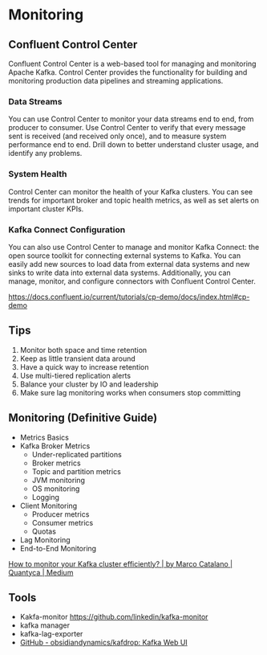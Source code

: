 # Monitoring

## Confluent Control Center

Confluent Control Center is a web-based tool for managing and monitoring Apache Kafka. Control Center provides the functionality for building and monitoring production data pipelines and streaming applications.

### Data Streams

You can use Control Center to monitor your data streams end to end, from producer to consumer. Use Control Center to verify that every message sent is received (and received only once), and to measure system performance end to end. Drill down to better understand cluster usage, and identify any problems.

### System Health

Control Center can monitor the health of your Kafka clusters. You can see trends for important broker and topic health metrics, as well as set alerts on important cluster KPIs.

### Kafka Connect Configuration

You can also use Control Center to manage and monitor Kafka Connect: the open source toolkit for connecting external systems to Kafka. You can easily add new sources to load data from external data systems and new sinks to write data into external data systems. Additionally, you can manage, monitor, and configure connectors with Confluent Control Center.

https://docs.confluent.io/current/tutorials/cp-demo/docs/index.html#cp-demo

## Tips

1. Monitor both space and time retention
2. Keep as little transient data around
3. Have a quick way to increase retention
4. Use multi-tiered replication alerts
5. Balance your cluster by IO and leadership
6. Make sure lag monitoring works when consumers stop committing

## Monitoring (Definitive Guide)

- Metrics Basics
- Kafka Broker Metrics
    - Under-replicated partitions
    - Broker metrics
    - Topic and partition metrics
    - JVM monitoring
    - OS monitoring
    - Logging
- Client Monitoring
    - Producer metrics
    - Consumer metrics
    - Quotas
- Lag Monitoring
- End-to-End Monitoring

[How to monitor your Kafka cluster efficiently? | by Marco Catalano | Quantyca | Medium](https://medium.com/quantyca/how-to-monitor-your-kafka-cluster-efficiently-d45ce37c02f1)

## Tools

- Kakfa-monitor https://github.com/linkedin/kafka-monitor
- kafka manager
- kafka-lag-exporter
- [GitHub - obsidiandynamics/kafdrop: Kafka Web UI](https://github.com/obsidiandynamics/kafdrop)
